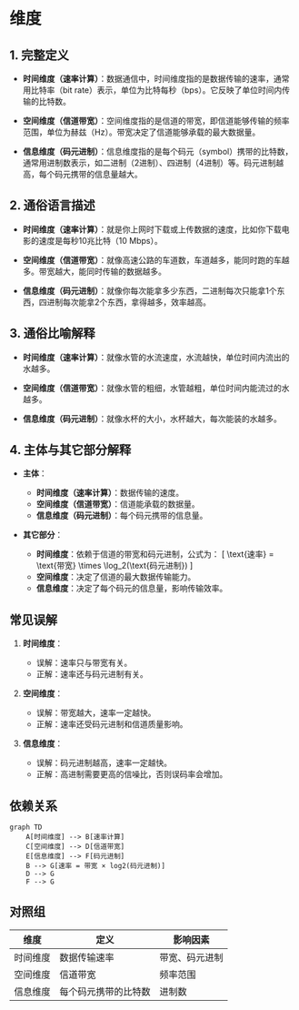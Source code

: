 # 维度

## 1. 完整定义

- **时间维度（速率计算）**：数据通信中，时间维度指的是数据传输的速率，通常用比特率（bit rate）表示，单位为比特每秒（bps）。它反映了单位时间内传输的比特数。
  
- **空间维度（信道带宽）**：空间维度指的是信道的带宽，即信道能够传输的频率范围，单位为赫兹（Hz）。带宽决定了信道能够承载的最大数据量。

- **信息维度（码元进制）**：信息维度指的是每个码元（symbol）携带的比特数，通常用进制数表示，如二进制（2进制）、四进制（4进制）等。码元进制越高，每个码元携带的信息量越大。

## 2. 通俗语言描述

- **时间维度（速率计算）**：就是你上网时下载或上传数据的速度，比如你下载电影的速度是每秒10兆比特（10 Mbps）。

- **空间维度（信道带宽）**：就像高速公路的车道数，车道越多，能同时跑的车越多。带宽越大，能同时传输的数据越多。

- **信息维度（码元进制）**：就像你每次能拿多少东西，二进制每次只能拿1个东西，四进制每次能拿2个东西，拿得越多，效率越高。

## 3. 通俗比喻解释

- **时间维度（速率计算）**：就像水管的水流速度，水流越快，单位时间内流出的水越多。

- **空间维度（信道带宽）**：就像水管的粗细，水管越粗，单位时间内能流过的水越多。

- **信息维度（码元进制）**：就像水杯的大小，水杯越大，每次能装的水越多。

## 4. 主体与其它部分解释

- **主体**：
  - **时间维度（速率计算）**：数据传输的速度。
  - **空间维度（信道带宽）**：信道能承载的数据量。
  - **信息维度（码元进制）**：每个码元携带的信息量。

- **其它部分**：
  - **时间维度**：依赖于信道的带宽和码元进制，公式为：
    \[
    \text{速率} = \text{带宽} \times \log_2(\text{码元进制})
    \]
  - **空间维度**：决定了信道的最大数据传输能力。
  - **信息维度**：决定了每个码元的信息量，影响传输效率。

## 常见误解

1. **时间维度**：
   - 误解：速率只与带宽有关。
   - 正解：速率还与码元进制有关。

2. **空间维度**：
   - 误解：带宽越大，速率一定越快。
   - 正解：速率还受码元进制和信道质量影响。

3. **信息维度**：
   - 误解：码元进制越高，速率一定越快。
   - 正解：高进制需要更高的信噪比，否则误码率会增加。

## 依赖关系

```mermaid
graph TD
    A[时间维度] --> B[速率计算]
    C[空间维度] --> D[信道带宽]
    E[信息维度] --> F[码元进制]
    B --> G[速率 = 带宽 × log2(码元进制)]
    D --> G
    F --> G
```

## 对照组

| 维度         | 定义                         | 影响因素                     |
|--------------|------------------------------|------------------------------|
| 时间维度     | 数据传输速率                 | 带宽、码元进制               |
| 空间维度     | 信道带宽                     | 频率范围                     |
| 信息维度     | 每个码元携带的比特数         | 进制数                       |

